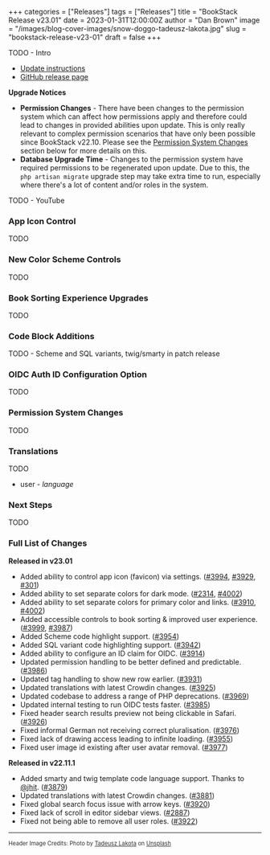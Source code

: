 +++
categories = ["Releases"]
tags = ["Releases"]
title = "BookStack Release v23.01"
date = 2023-01-31T12:00:00Z
author = "Dan Brown"
image = "/images/blog-cover-images/snow-doggo-tadeusz-lakota.jpg"
slug = "bookstack-release-v23-01"
draft = false
+++

TODO - Intro

* [Update instructions](https://www.bookstackapp.com/docs/admin/updates)
* [GitHub release page](https://github.com/BookStackApp/BookStack/releases/tag/v23.01)

**Upgrade Notices**

- **Permission Changes** - There have been changes to the permission system which can affect how permissions apply and therefore could lead to changes in provided abilities upon update. This is only really relevant to complex permission scenarios that have only been possible since BookStack v22.10. Please see the [Permission System Changes](#permission-system-changes) section below for more details on this.
- **Database Upgrade Time** - Changes to the permission system have required permissions to be regenerated upon update. Due to this, the `php artisan migrate` upgrade step may take extra time to run, especially where there's a lot of content and/or roles in the system.

TODO - YouTube
<!-- {{<yt 9Oz6-YOeiuU>}} -->

### App Icon Control

TODO

### New Color Scheme Controls

TODO

### Book Sorting Experience Upgrades

TODO

### Code Block Additions

TODO - Scheme and SQL variants, twig/smarty in patch release

### OIDC Auth ID Configuration Option

TODO

### Permission System Changes

TODO

### Translations

TODO

- user - *language*

### Next Steps

TODO

### Full List of Changes

**Released in v23.01**

* Added ability to control app icon (favicon) via settings. ([#3994](https://github.com/BookStackApp/BookStack/pull/3994), [#3929](https://github.com/BookStackApp/BookStack/issues/3929), [#301](https://github.com/BookStackApp/BookStack/issues/301))
* Added ability to set separate colors for dark mode. ([#2314](https://github.com/BookStackApp/BookStack/issues/2314), [#4002](https://github.com/BookStackApp/BookStack/pull/4002))
* Added ability to set separate colors for primary color and links. ([#3910](https://github.com/BookStackApp/BookStack/issues/3910), [#4002](https://github.com/BookStackApp/BookStack/pull/4002))
* Added accessible controls to book sorting & improved user experience. ([#3999](https://github.com/BookStackApp/BookStack/pull/3999), [#3987](https://github.com/BookStackApp/BookStack/issues/3987))
* Added Scheme code highlight support. ([#3954](https://github.com/BookStackApp/BookStack/issues/3954))
* Added SQL variant code highlighting support. ([#3942](https://github.com/BookStackApp/BookStack/issues/3942))
* Added ability to configure an ID claim for OIDC. ([#3914](https://github.com/BookStackApp/BookStack/issues/3914))
* Updated permission handling to be better defined and predictable. ([#3986](https://github.com/BookStackApp/BookStack/pull/3986))
* Updated tag handling to show new row earlier. ([#3931](https://github.com/BookStackApp/BookStack/issues/3931))
* Updated translations with latest Crowdin changes. ([#3925](https://github.com/BookStackApp/BookStack/pull/3925))
* Updated codebase to address a range of PHP deprecations. ([#3969](https://github.com/BookStackApp/BookStack/issues/3969))
* Updated internal testing to run OIDC tests faster. ([#3985](https://github.com/BookStackApp/BookStack/issues/3985))
* Fixed header search results preview not being clickable in Safari. ([#3926](https://github.com/BookStackApp/BookStack/issues/3926))
* Fixed informal German not receiving correct pluralisation. ([#3976](https://github.com/BookStackApp/BookStack/issues/3976))
* Fixed lack of drawing access leading to infinite loading. ([#3955](https://github.com/BookStackApp/BookStack/issues/3955))
* Fixed user image id existing after user avatar removal. ([#3977](https://github.com/BookStackApp/BookStack/issues/3977))


**Released in v22.11.1**

* Added smarty and twig template code language support. Thanks to [@jhit](https://github.com/BookStackApp/BookStack/pull/3879). ([#3879](https://github.com/BookStackApp/BookStack/pull/3879))
* Updated translations with latest Crowdin changes. ([#3881](https://github.com/BookStackApp/BookStack/pull/3881))
* Fixed global search focus issue with arrow keys. ([#3920](https://github.com/BookStackApp/BookStack/issues/3920))
* Fixed lack of scroll in editor sidebar views. ([#2887](https://github.com/BookStackApp/BookStack/issues/2887))
* Fixed not being able to remove all user roles. ([#3922](https://github.com/BookStackApp/BookStack/issues/3922))

----

<span style="font-size: 0.8em;opacity:0.9;">Header Image Credits: <span>Photo by <a href="https://unsplash.com/de/@tadekl?utm_source=unsplash&utm_medium=referral&utm_content=creditCopyText">Tadeusz Lakota</a> on <a href="https://unsplash.com/photos/Xh4yVFNT5iw?utm_source=unsplash&utm_medium=referral&utm_content=creditCopyText">Unsplash</a>
  </a>
  </span></span>